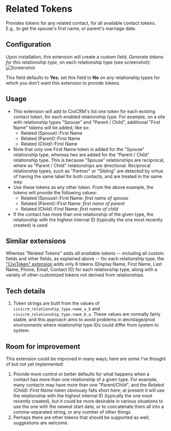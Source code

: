 # Related Tokens

Provides tokens for any related contact, for all available contact tokens. E.g., to get the spouse's first name, or parent's marriage date.

## Configuration

Upon installation, this extension will create a custom field, *Generate tokens for this relationship type*, on each relationship type (see screenshot):
![Screenshot](/images/reltoken_custom_field.png)

This field defaults to **Yes**; set this field to **No** on any relationship types for which you don't want this extension to provide tokens.

## Usage

* This extension will add to CiviCRM's </tokens> list one token
for each existing contact token, for each enabled relationship type. For example,
on a site with relationship types "Spouse" and "Parent / Child", additional
"First Name" tokens will be added, like so:
  * Related (Spouse)::First Name
  * Related (Parent)::First Name
  * Related (Child)::First Name
* Note that only one First Name token is added for the "Spouse" relationship type,
whereas two are added for the "Parent / Child" relationship type. This is because
"Spouse" relationships are reciprocal, where as "Parent / Child" relationships
are directional. Reciprocal relationship types, such as "Partner" or "Sibling"
are detected by virtue of having the same label for both contacts, and are
treated in the same way.
* Use these tokens as any other token. From the above example, the tokens will
provide the following values:
  * Related (Spouse)::First Name: _first name of spouse_
  * Related (Parent)::First Name: _first name of parent_
  * Related (Child)::First Name: _first name of child_
* If the contact has more than one relationship of the given type, the
relationship with the highest internal ID (typically the one most recently
created) is used.

## Similar extensions
Whereas "Related Tokens" adds _all available tokens_ -- including all custom fields and other fields, as explained above -- for each relationship type, the ["CiviToken" extension](https://github.com/eileenmcnaughton/nz.co.fuzion.civitoken) adds only 6 tokens (Display Name, First Name, Last Name, Phone, Email, Contact ID) for each relationship type, along with a variety of other customized tokens not derived from relationships.

## Tech details
1. Token strings are built from the values of `civicrm_relationship_type.name_a_b`
and `civicrm_relationship_type.name_b_a`. These values are normally fairly stable,
and this approach aims to avoid problems in dev/stage/prod environments where
relationship type IDs could differ from system to system.

## Room for improvement
This extension could be improved in many ways; here are some I've thought of but
not yet implemented:
1. Provide more control or better defaults for what happens when a contact has
more than one relationship of a given type. For example, many contacts may have
more than one "Parent/Child", and the _Related (Child)::First Name_ token
obviously falls short here; at present it will use the relationship with the
highest internal ID (typically the one most recently created), but it could be
more desirable in various situations to use the one with the newest start date,
or to concatenate them all into a comma-separated string, or any number of other
things.
3. Perhaps there are other tokens that should be supported as well; suggestions
are welcome.

